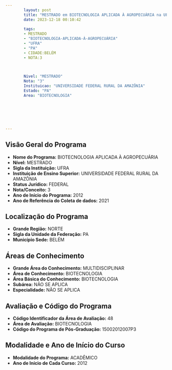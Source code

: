 ```yaml
---
        layout: post
        title: "MESTRADO em BIOTECNOLOGIA APLICADA À AGROPECUÁRIA na UFRA  "
        date: 2023-12-18 00:10:42
     
        tags:
        - MESTRADO
        - "BIOTECNOLOGIA-APLICADA-À-AGROPECUÁRIA"
        - "UFRA"
        - "PA"
        - CIDADE:BELÉM
        - NOTA:3
        
       

        Nivel: "MESTRADO"
        Nota: "3"
        Instituicao: "UNIVERSIDADE FEDERAL RURAL DA AMAZÔNIA"
        Estado: "PA"
        Area: "BIOTECNOLOGIA"
        
        
        
        
        
        
---
```

## Visão Geral do Programa
- **Nome do Programa:** BIOTECNOLOGIA APLICADA À AGROPECUÁRIA
- **Nível:** MESTRADO
- **Sigla da Instituição:** UFRA
- **Instituição de Ensino Superior:** UNIVERSIDADE FEDERAL RURAL DA AMAZÔNIA
- **Status Jurídico:** FEDERAL
- **Nota/Conceito:** 3
- **Ano de Início do Programa:** 2012
- **Ano de Referência do Coleta de dados:** 2021

## Localização do Programa
- **Grande Região:** NORTE
- **Sigla da Unidade da Federação:** PA
- **Município Sede:** BELÉM

## Áreas de Conhecimento
- **Grande Área do Conhecimento:** MULTIDISCIPLINAR
- **Área de Conhecimento:** BIOTECNOLOGIA
- **Área Básica do Conhecimento:** BIOTECNOLOGIA
- **Subárea:** NÃO SE APLICA
- **Especialidade:** NÃO SE APLICA

## Avaliação e Código do Programa
- **Código Identificador da Área de Avaliação:** 48
- **Área de Avaliação:** BIOTECNOLOGIA
- **Código do Programa de Pós-Graduação:** 15002012007P3


## Modalidade e Ano de Início do Curso
- **Modalidade do Programa:** ACADÊMICO
- **Ano de Início de Cada Curso:** 2012
